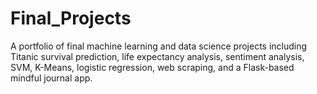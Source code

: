 # Final_Projects
A portfolio of final machine learning and data science projects including Titanic survival prediction, life expectancy analysis, sentiment analysis, SVM, K-Means, logistic regression, web scraping, and a Flask-based mindful journal app.
